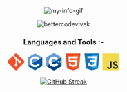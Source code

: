 <html>
  <head></head>
  <body>
  <p align="center">  <img src="https://media.giphy.com/media/v1.Y2lkPTc5MGI3NjExMmpnMG1zbTlpamxweHF4NWNiNXV5MWRlNjk5YWhieno4NmNoaXFpZCZlcD12MV9pbnRlcm5hbF9naWZfYnlfaWQmY3Q9Zw/aWl59ZKQ9pyOoaJ0e7/giphy.gif" alt="
      my-info-gif"
      width="100%" height="50%"></p>
    <p align="center"> <img src="https://komarev.com/ghpvc/?username=bettercodevivek&label=Profile%20views&color=0e75b6&style=flat" alt="bettercodevivek" /> </p>
    <h3 align="center"> Languages and Tools :- </h3>
    <p align="center">
      <a href="https://git-scm.com/" target="_blank"><img src="https://raw.githubusercontent.com/devicons/devicon/master/icons/git/git-original.svg" alt=" GIT-LOGO" width="40" height="40"></a>
    <a href="https://www.cprogramming.com/" target="_blank"><img src="https://raw.githubusercontent.com/devicons/devicon/master/icons/c/c-original.svg" alt=" C-LOGO " width="40" 
       height="40"></a>
       <a href="https://cplusplus.com/doc/tutorial/" target="_blank"><img src="https://raw.githubusercontent.com/devicons/devicon/master/icons/cplusplus/cplusplus-original.svg" alt=" C++-LOGO " width="40" height="40"></a>
       <a href="https://developer.mozilla.org/en-US/docs/Web/HTML" target="_blank"><img src="https://raw.githubusercontent.com/devicons/devicon/master/icons/html5/html5-original.svg" alt=" HTML-LOGO " width="40" 
       height="40"></a>
       <a href="https://developer.mozilla.org/en-US/docs/Web/CSS" target="_blank"><img src="https://raw.githubusercontent.com/devicons/devicon/master/icons/css3/css3-original.svg" alt=" CSS-LOGO " width="40" 
       height="40"></a>
       <a href="https://developer.mozilla.org/en-US/docs/Web/JavaScript" target="_blank"><img src="https://raw.githubusercontent.com/devicons/devicon/master/icons/javascript/javascript-original.svg" alt=" JS-LOGO " width="40" 
       height="40"></a>
    </p>
    <p align="center" ><a href="https://git.io/streak-stats"><img src="https://streak-stats.demolab.com?user=bettercodevivek&theme=github-dark&border_radius=10" alt="GitHub Streak" /></a></p>
  </body>
</html>
  

